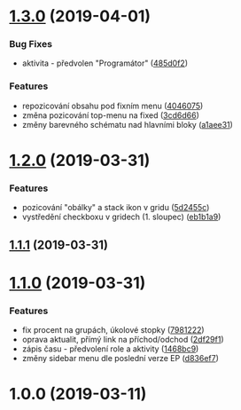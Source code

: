 # [1.3.0](https://github.com/RaptorCZ/enhanced-easy-project/compare/v1.2.0...v1.3.0) (2019-04-01)


### Bug Fixes

* aktivita - předvolen "Programátor" ([485d0f2](https://github.com/RaptorCZ/enhanced-easy-project/commit/485d0f2))


### Features

* repozicování obsahu pod fixním menu ([4046075](https://github.com/RaptorCZ/enhanced-easy-project/commit/4046075))
* změna pozicování top-menu na fixed ([3cd6d66](https://github.com/RaptorCZ/enhanced-easy-project/commit/3cd6d66))
* změny barevného schématu nad hlavními bloky ([a1aee31](https://github.com/RaptorCZ/enhanced-easy-project/commit/a1aee31))



# [1.2.0](https://github.com/RaptorCZ/enhanced-easy-project/compare/v1.1.1...v1.2.0) (2019-03-31)


### Features

* pozicování "obálky" a stack ikon v gridu ([5d2455c](https://github.com/RaptorCZ/enhanced-easy-project/commit/5d2455c))
* vystředění checkboxu v gridech (1. sloupec) ([eb1b1a9](https://github.com/RaptorCZ/enhanced-easy-project/commit/eb1b1a9))



## [1.1.1](https://github.com/RaptorCZ/enhanced-easy-project/compare/v1.1.0...v1.1.1) (2019-03-31)



# [1.1.0](https://github.com/RaptorCZ/enhanced-easy-project/compare/v1.0.0...v1.1.0) (2019-03-31)


### Features

* fix procent na grupách, úkolové stopky ([7981222](https://github.com/RaptorCZ/enhanced-easy-project/commit/7981222))
* oprava aktualit, přímý link na příchod/odchod ([2df29f1](https://github.com/RaptorCZ/enhanced-easy-project/commit/2df29f1))
* zápis času - předvolení role a aktivity ([1468bc9](https://github.com/RaptorCZ/enhanced-easy-project/commit/1468bc9))
* změny sidebar menu dle poslední verze EP ([d836ef7](https://github.com/RaptorCZ/enhanced-easy-project/commit/d836ef7))



# 1.0.0 (2019-03-11)



